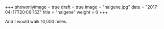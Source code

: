 +++
showonlyimage = true
draft = true
image = "nalgene.jpg"
date = "2017-04-17T20:06:15Z"
title = "nalgene"
weight = 0
+++

And I would walk 10,000 miles.

